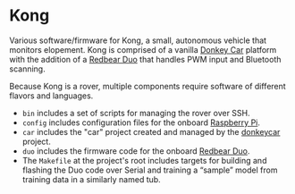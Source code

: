 # Kong

Various software/firmware for Kong, a small, autonomous vehicle that monitors elopement. Kong is comprised of a vanilla [Donkey Car][donkeycar] platform with the addition of a [Redbear Duo][redbear] that handles PWM input and Bluetooth scanning.

Because Kong is a rover, multiple components require software of different flavors and languages.

- `bin` includes a set of scripts for managing the rover over SSH.
- `config` includes configuration files for the onboard [Raspberry Pi][raspberrypi].
- `car` includes the "car" project created and managed by the [donkeycar][donkeycar-py] project.
- `duo` includes the firmware code for the onboard [Redbear Duo][redbear].
- The `Makefile` at the project's root includes targets for building and flashing the Duo code over Serial and training a &ldquo;sample&rdquo; model from training data in a similarly named tub.

[donkeycar]: http://www.donkeycar.com/
[donkeycar-py]: https://github.com/wroscoe/donkey
[raspberrypi]: https://www.raspberrypi.org/
[redbear]: https://redbear.cc/duo
